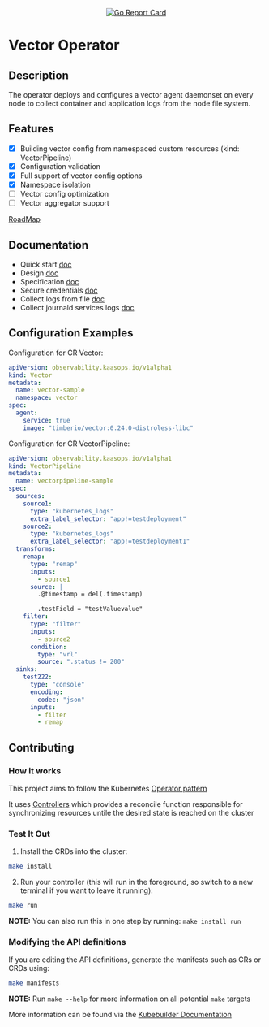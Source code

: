 <p align="center">
  <a href="https://goreportcard.com/report/github.com/kaasops/vector-operator">
    <img src="https://goreportcard.com/badge/github.com/kaasops/vector-operator" alt="Go Report Card">
  </a>
</p>


# Vector Operator

## Description
The operator deploys and configures a vector agent daemonset on every node to collect container and application logs from the node file system.

## Features

- [x] Building vector config from namespaced custom resources (kind: VectorPipeline)
- [x] Configuration validation
- [x] Full support of vector config options
- [x] Namespace isolation
- [ ] Vector config optimization
- [ ] Vector aggregator support

[RoadMap](https://github.com/orgs/kaasops/projects/1)

## Documentation
- Quick start [doc](https://github.com/kaasops/vector-operator/blob/main/docs/quick-start.md)
- Design [doc](https://github.com/kaasops/vector-operator/blob/main/docs/design.md)
- Specification [doc](https://github.com/kaasops/vector-operator/blob/main/docs/specification.md)
- Secure credentials [doc](https://github.com/kaasops/vector-operator/blob/main/docs/secure-credential.md)
- Collect logs from file [doc](https://github.com/kaasops/vector-operator/blob/main/docs/logs-from-file.md)
- Collect journald services logs [doc](https://github.com/kaasops/vector-operator/blob/main/docs/journald-logs.md)


## Configuration Examples 
Configuration for CR Vector:
```yaml
apiVersion: observability.kaasops.io/v1alpha1
kind: Vector
metadata:
  name: vector-sample
  namespace: vector
spec:
  agent:
    service: true
    image: "timberio/vector:0.24.0-distroless-libc"
```

Configuration for CR VectorPipeline:
```yaml
apiVersion: observability.kaasops.io/v1alpha1
kind: VectorPipeline
metadata:
  name: vectorpipeline-sample
spec:
  sources:
    source1:
      type: "kubernetes_logs"
      extra_label_selector: "app!=testdeployment"
    source2:
      type: "kubernetes_logs"
      extra_label_selector: "app!=testdeployment1"
  transforms:
    remap:
      type: "remap"
      inputs:
        - source1
      source: |
        .@timestamp = del(.timestamp)

        .testField = "testValuevalue"
    filter:
      type: "filter"
      inputs:
        - source2
      condition:
        type: "vrl"
        source: ".status != 200"
  sinks:
    test222:
      type: "console"
      encoding:
        codec: "json"
      inputs:
        - filter
        - remap
```


## Contributing

### How it works
This project aims to follow the Kubernetes [Operator pattern](https://kubernetes.io/docs/concepts/extend-kubernetes/operator/)

It uses [Controllers](https://kubernetes.io/docs/concepts/architecture/controller/) 
which provides a reconcile function responsible for synchronizing resources untile the desired state is reached on the cluster 

### Test It Out
1. Install the CRDs into the cluster:

```sh
make install
```

2. Run your controller (this will run in the foreground, so switch to a new terminal if you want to leave it running):

```sh
make run
```

**NOTE:** You can also run this in one step by running: `make install run`

### Modifying the API definitions
If you are editing the API definitions, generate the manifests such as CRs or CRDs using:

```sh
make manifests
```

**NOTE:** Run `make --help` for more information on all potential `make` targets

More information can be found via the [Kubebuilder Documentation](https://book.kubebuilder.io/introduction.html)
